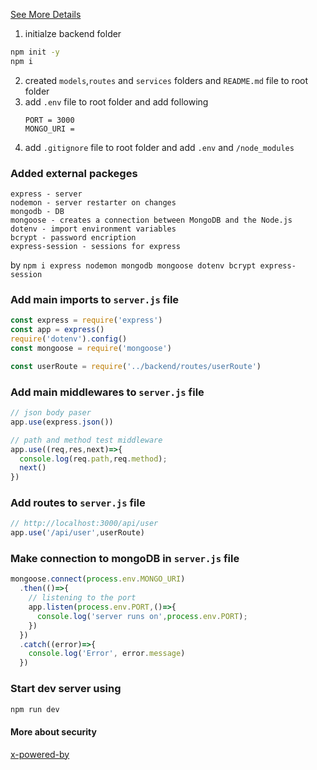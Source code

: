 [See More Details](https://itnext.io/mastering-session-authentication-aa29096f6e22)

1. initialze backend folder
```bash
npm init -y
npm i
```
2. created `models`,`routes` and `services` folders and `README.md` file to root folder
3. add `.env` file to root folder and add following
   ```
   PORT = 3000
   MONGO_URI = 
   ```
4. add `.gitignore` file to root folder and add `.env` and `/node_modules`

### Added external packeges
```
express - server
nodemon - server restarter on changes
mongodb - DB
mongoose - creates a connection between MongoDB and the Node.js
dotenv - import environment variables
bcrypt - password encription
express-session - sessions for express
```
by `npm i express nodemon mongodb mongoose dotenv bcrypt express-session`

### Add main imports to `server.js` file
```js
const express = require('express')
const app = express()
require('dotenv').config()
const mongoose = require('mongoose')

const userRoute = require('../backend/routes/userRoute')
```

### Add main middlewares to `server.js` file
```js
// json body paser
app.use(express.json())

// path and method test middleware
app.use((req,res,next)=>{
  console.log(req.path,req.method);
  next()
})
```

### Add routes to `server.js` file
```js
// http://localhost:3000/api/user
app.use('/api/user',userRoute)
```

### Make connection to mongoDB in `server.js` file
```js
mongoose.connect(process.env.MONGO_URI)
  .then(()=>{
    // listening to the port
    app.listen(process.env.PORT,()=>{
      console.log('server runs on',process.env.PORT);
    })
  })
  .catch((error)=>{
    console.log('Error', error.message)
  })
```

### Start dev server using
```bash
npm run dev
```

#### More about security

[x-powered-by](https://stackoverflow.com/questions/5867199/cant-get-rid-of-header-x-powered-byexpress/12484642#12484642)